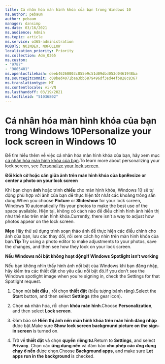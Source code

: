 ```yaml
---
title: Cá nhân hóa màn hình khóa của bạn trong Windows 10
ms.author: pebaum
author: pebaum
manager: dansimp
ms.date: 03/16/2021
ms.audience: Admin
ms.topic: article
ms.service: o365-administration
ROBOTS: NOINDEX, NOFOLLOW
localization_priority: Priority
ms.collection: Adm_O365
ms.custom:
- "9787"
- "9005401"
ms.openlocfilehash: deeb46260003c855e9c51d09dbd053d0461948ba
ms.sourcegitcommit: c08bed4071baa3bb5879496df3ed44fb828c8367
ms.translationtype: MT
ms.contentlocale: vi-VN
ms.lasthandoff: 03/19/2021
ms.locfileid: "51036802"
---
```

# <a name="personalize-your-lock-screen-in-windows-10"></a><span data-ttu-id="2403e-102">Cá nhân hóa màn hình khóa của bạn trong Windows 10</span><span class="sxs-lookup"><span data-stu-id="2403e-102">Personalize your lock screen in Windows 10</span></span>

<span data-ttu-id="2403e-103">Để tìm hiểu thêm về việc cá nhân hóa màn hình khóa của bạn, hãy xem mục [cá nhân hóa màn hình khóa của bạn](https://support.microsoft.com/windows/personalize-your-lock-screen-81dab9b0-35cf-887c-84a0-6de8ef72bea0).</span><span class="sxs-lookup"><span data-stu-id="2403e-103">To learn more about personalizing your lock screen, see [Personalize your lock screen](https://support.microsoft.com/windows/personalize-your-lock-screen-81dab9b0-35cf-887c-84a0-6de8ef72bea0).</span></span>

<span data-ttu-id="2403e-104">**Đổi kích cỡ hoặc căn giữa ảnh trên màn hình khóa của bạn**</span><span class="sxs-lookup"><span data-stu-id="2403e-104">**Resize or center a photo on your lock screen**</span></span>

<span data-ttu-id="2403e-105">Khi bạn chọn **ảnh** hoặc trình **chiếu** cho màn hình khóa, Windows 10 sẽ tự động phù hợp với ảnh của bạn để thực hiện tốt nhất các khoảng trống sẵn dùng.</span><span class="sxs-lookup"><span data-stu-id="2403e-105">When you choose **Picture** or **Slideshow** for your lock screen, Windows 10 automatically fits your photos to make the best use of the space available.</span></span> <span data-ttu-id="2403e-106">Hiện tại, không có cách nào để điều chỉnh hình ảnh hiển thị như thế nào trên màn hình khóa.</span><span class="sxs-lookup"><span data-stu-id="2403e-106">Currently, there isn't a way to adjust how photos appear on the lock screen.</span></span>

<span data-ttu-id="2403e-107">**Mẹo** Hãy thử sử dụng trình soạn thảo ảnh để thực hiện các điều chỉnh cho ảnh của bạn, lưu các thay đổi, rồi xem cách họ nhìn trên màn hình khóa của bạn.</span><span class="sxs-lookup"><span data-stu-id="2403e-107">**Tip** Try using a photo editor to make adjustments to your photos, save the changes, and then see how they look on your lock screen.</span></span>

<span data-ttu-id="2403e-108">**Nếu Windows nổi bật không hoạt động**</span><span class="sxs-lookup"><span data-stu-id="2403e-108">**If Windows Spotlight isn’t working**</span></span>

<span data-ttu-id="2403e-109">Nếu bạn không nhìn thấy hình ảnh nổi bật của Windows khi bạn đăng nhập, hãy kiểm tra các thiết đặt cho yêu cầu nổi bật đó.</span><span class="sxs-lookup"><span data-stu-id="2403e-109">If you don't see the Windows spotlight image when you're signing in, check the Settings for that Spotlight request.</span></span> 

1. <span data-ttu-id="2403e-110">Chọn nút **bắt đầu** , rồi chọn **thiết đặt** (biểu tượng bánh răng).</span><span class="sxs-lookup"><span data-stu-id="2403e-110">Select the **Start** button, and then select **Settings** (the gear icon).</span></span>

1. <span data-ttu-id="2403e-111">Chọn **cá** nhân hóa, rồi chọn **khóa màn hình**.</span><span class="sxs-lookup"><span data-stu-id="2403e-111">Choose **Personalization**, and then select **Lock screen**.</span></span>

1. <span data-ttu-id="2403e-112">Đảm bảo sẽ **Hiển thị ảnh nền màn hình khóa trên màn hình đăng nhập** được bật.</span><span class="sxs-lookup"><span data-stu-id="2403e-112">Make sure **Show lock screen background picture on the sign-in screen** is turned on.</span></span>

1. <span data-ttu-id="2403e-113">Trở về **thiết đặt** và chọn **quyền riêng tư**.</span><span class="sxs-lookup"><span data-stu-id="2403e-113">Return to **Settings**, and select **Privacy**.</span></span> <span data-ttu-id="2403e-114">Chọn các **ứng dụng nền** và đảm bảo **cho phép các ứng dụng chạy ở nền** được chọn.</span><span class="sxs-lookup"><span data-stu-id="2403e-114">Choose **Background apps**, and make sure **Let apps run in the background** is checked.</span></span>